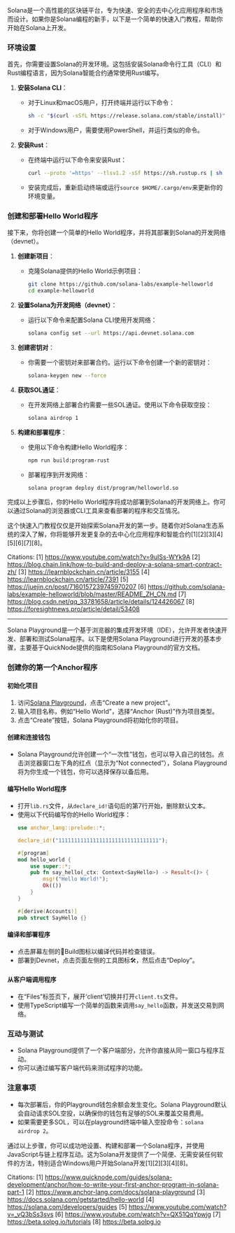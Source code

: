 Solana是一个高性能的区块链平台，专为快速、安全的去中心化应用程序和市场而设计。如果你是Solana编程的新手，以下是一个简单的快速入门教程，帮助你开始在Solana上开发。

### 环境设置

首先，你需要设置Solana的开发环境。这包括安装Solana命令行工具（CLI）和Rust编程语言，因为Solana智能合约通常使用Rust编写。

1. **安装Solana CLI**：
   - 对于Linux和macOS用户，打开终端并运行以下命令：
     ```bash
     sh -c "$(curl -sSfL https://release.solana.com/stable/install)"
     ```
   - 对于Windows用户，需要使用PowerShell，并运行类似的命令。

2. **安装Rust**：
   - 在终端中运行以下命令来安装Rust：
     ```bash
     curl --proto '=https' --tlsv1.2 -sSf https://sh.rustup.rs | sh
     ```
   - 安装完成后，重新启动终端或运行`source $HOME/.cargo/env`来更新你的环境变量。

### 创建和部署Hello World程序

接下来，你将创建一个简单的Hello World程序，并将其部署到Solana的开发网络（devnet）。

1. **创建新项目**：
   - 克隆Solana提供的Hello World示例项目：
     ```bash
     git clone https://github.com/solana-labs/example-helloworld
     cd example-helloworld
     ```

2. **设置Solana为开发网络（devnet）**：
   - 运行以下命令来配置Solana CLI使用开发网络：
     ```bash
     solana config set --url https://api.devnet.solana.com
     ```

3. **创建密钥对**：
   - 你需要一个密钥对来部署合约。运行以下命令创建一个新的密钥对：
     ```bash
     solana-keygen new --force
     ```

4. **获取SOL通证**：
   - 在开发网络上部署合约需要一些SOL通证。使用以下命令获取空投：
     ```bash
     solana airdrop 1
     ```

5. **构建和部署程序**：
   - 使用以下命令构建Hello World程序：
     ```bash
     npm run build:program-rust
     ```
   - 部署程序到开发网络：
     ```bash
     solana program deploy dist/program/helloworld.so
     ```

完成以上步骤后，你的Hello World程序将成功部署到Solana的开发网络上。你可以通过Solana的浏览器或CLI工具来查看部署的程序和交互情况。

这个快速入门教程仅仅是开始探索Solana开发的第一步。随着你对Solana生态系统的深入了解，你将能够开发更复杂的去中心化应用程序和智能合约[1][2][3][4][5][6][7][8]。

Citations:
[1] https://www.youtube.com/watch?v=9uISs-WYk9A
[2] https://blog.chain.link/how-to-build-and-deploy-a-solana-smart-contract-zh/
[3] https://learnblockchain.cn/article/3155
[4] https://learnblockchain.cn/article/7391
[5] https://juejin.cn/post/7160157239745970207
[6] https://github.com/solana-labs/example-helloworld/blob/master/README_ZH_CN.md
[7] https://blog.csdn.net/qq_33781658/article/details/124426067
[8] https://foresightnews.pro/article/detail/53408


-----

Solana Playground是一个基于浏览器的集成开发环境（IDE），允许开发者快速开发、部署和测试Solana程序。以下是使用Solana Playground进行开发的基本步骤，主要基于QuickNode提供的指南和Solana Playground的官方文档。

### 创建你的第一个Anchor程序

#### 初始化项目
1. 访问[Solana Playground](https://beta.solpg.io/)，点击“Create a new project”。
2. 输入项目名称，例如“Hello World”，选择“Anchor (Rust)”作为项目类型。
3. 点击“Create”按钮，Solana Playground将初始化你的项目。

#### 创建和连接钱包
- Solana Playground允许创建一个“一次性”钱包，也可以导入自己的钱包。点击浏览器窗口左下角的红点（显示为“Not connected”），Solana Playground将为你生成一个钱包，你可以选择保存以备后用。

#### 编写Hello World程序
- 打开`lib.rs`文件，从`declare_id!`语句后的第7行开始，删除默认文本。
- 使用以下代码编写你的Hello World程序：
  ```rust
  use anchor_lang::prelude::*;

  declare_id!("11111111111111111111111111111111");

  #[program]
  mod hello_world {
      use super::*;
      pub fn say_hello(_ctx: Context<SayHello>) -> Result<()> {
          msg!("Hello World!");
          Ok(())
      }
  }

  #[derive(Accounts)]
  pub struct SayHello {}
  ```

#### 编译和部署程序
- 点击屏幕左侧的🔧Build图标以编译代码并检查错误。
- 部署到Devnet，点击页面左侧的工具图标🛠，然后点击“Deploy”。

#### 从客户端调用程序
- 在“Files”标签页下，展开‘client’切换并打开`client.ts`文件。
- 使用TypeScript编写一个简单的函数来调用`say_hello`函数，并发送交易到网络。

### 互动与测试
- Solana Playground提供了一个客户端部分，允许你直接从同一窗口与程序互动。
- 你可以通过编写客户端代码来测试程序的功能。

### 注意事项
- 每次部署后，你的Playground钱包余额会发生变化。Solana Playground默认会自动请求SOL空投，以确保你的钱包有足够的SOL来覆盖交易费用。
- 如果需要更多SOL，可以在playground终端中输入空投命令：`solana airdrop 2`。

通过以上步骤，你可以成功地设置、构建和部署一个Solana程序，并使用JavaScript与链上程序互动。这为Solana开发提供了一个简便、无需安装任何软件的方法，特别适合Windows用户开始Solana开发[1][2][3][4][8]。

Citations:
[1] https://www.quicknode.com/guides/solana-development/anchor/how-to-write-your-first-anchor-program-in-solana-part-1
[2] https://www.anchor-lang.com/docs/solana-playground
[3] https://docs.solana.com/getstarted/hello-world
[4] https://solana.com/developers/guides
[5] https://www.youtube.com/watch?v=_vQ3bSs3svs
[6] https://www.youtube.com/watch?v=QX51QqYpwjg
[7] https://beta.solpg.io/tutorials
[8] https://beta.solpg.io
